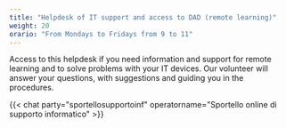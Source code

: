 ```yaml
---
title: "Helpdesk of IT support and access to DAD (remote learning)"
weight: 20
orario: "From Mondays to Fridays from 9 to 11"
---
```


Access to this helpdesk if you need information and support for remote learning and to solve problems with your IT devices. Our volunteer will answer your questions, with suggestions and guiding you in the procedures.

{{< chat party="sportellosupportoinf" operatorname="Sportello online di supporto informatico" >}}
